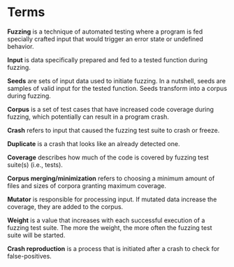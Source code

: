 
# Terms

**Fuzzing** is a technique of automated testing where a program is fed specially crafted input that would trigger an error state or undefined behavior.



**Input** is data specifically prepared and fed to a tested function during fuzzing. 

**Seeds** are sets of input data used to initiate fuzzing. In a nutshell, seeds are samples of valid input for the tested function. Seeds transform into a corpus during fuzzing.

**Corpus** is a set of test cases that have increased code coverage during fuzzing, which potentially can result in a program crash.

**Crash** refers to input that caused the fuzzing test suite to crash or freeze.

**Duplicate** is a crash that looks like an already detected one.

**Coverage** describes how much of the code is covered by fuzzing test suite(s) (i.e., tests).

**Corpus merging/minimization** refers to choosing a minimum amount of files and sizes of corpora granting maximum coverage.

**Mutator** is responsible for processing input. If mutated data increase the coverage, they are added to the corpus.

**Weight** is a value that increases with each successful execution of a fuzzing test suite. The more the weight, the more often the fuzzing test suite will be started.

**Crash reproduction** is a process that is initiated after a crash to check for false-positives.